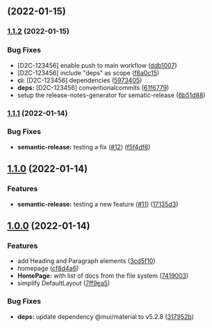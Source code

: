 ## [](https://github.com/lorenzogm/lorenzogm/compare/v1.1.2...v) (2022-01-15)

### [1.1.2](https://github.com/lorenzogm/lorenzogm/compare/v1.1.1...v1.1.2) (2022-01-15)

### Bug Fixes

- [D2C-123456] enable push to main workflow ([ddb1007](https://github.com/lorenzogm/lorenzogm/commit/ddb10075a631b6e283b769b409d91756fe09fb08))
- [D2C-123456] include "deps" as scope ([f8a0c15](https://github.com/lorenzogm/lorenzogm/commit/f8a0c151469a4d5eb76993e7b63fd7329ac15051))
- **ci:** [D2C-123456] dependencies ([5973405](https://github.com/lorenzogm/lorenzogm/commit/597340542fb8df399427c3ed1b7dce08e83e4dd7))
- **deps:** [D2C-123456] conventionalcommits ([61f6779](https://github.com/lorenzogm/lorenzogm/commit/61f677992bc8a2e25403adb2fac1d5ad102254fc))
- setup the release-notes-generator for sematic-release ([6b51d88](https://github.com/lorenzogm/lorenzogm/commit/6b51d887dff26387b233080fb2bdcdce366806d0))

### [1.1.1](https://github.com/lorenzogm/lorenzogm/compare/v1.1.0...v1.1.1) (2022-01-14)

### Bug Fixes

- **semantic-release:** testing a fix ([#12](https://github.com/lorenzogm/lorenzogm/issues/12)) ([f5f4df6](https://github.com/lorenzogm/lorenzogm/commit/f5f4df6242b4f84bf4e5ab1a49f0c6ead5bb31a3))

## [1.1.0](https://github.com/lorenzogm/lorenzogm/compare/v1.0.0...v1.1.0) (2022-01-14)

### Features

- **semantic-release:** testing a new feature ([#11](https://github.com/lorenzogm/lorenzogm/issues/11)) ([17135d3](https://github.com/lorenzogm/lorenzogm/commit/17135d315323bc04fb2c7909526463a6433a0d7b))

## [1.0.0](https://github.com/lorenzogm/lorenzogm/compare/3cd5f10945c984c5bb4ea9820fcf6558f706b4e8...v1.0.0) (2022-01-14)

### Features

- add Heading and Paragraph elements ([3cd5f10](https://github.com/lorenzogm/lorenzogm/commit/3cd5f10945c984c5bb4ea9820fcf6558f706b4e8))
- homepage ([cf8d4a6](https://github.com/lorenzogm/lorenzogm/commit/cf8d4a695e2d130424db797618a6a0c770ed7bba))
- **HomePage:** with list of docs from the file system ([7419003](https://github.com/lorenzogm/lorenzogm/commit/7419003fabd0dd46d09f9783d8d3c693324f1902))
- simplify DefaultLayout ([7ff9ea5](https://github.com/lorenzogm/lorenzogm/commit/7ff9ea560b2177b02ba318c19d336f9e5e580b08))

### Bug Fixes

- **deps:** update dependency @mui/material to v5.2.8 ([317952b](https://github.com/lorenzogm/lorenzogm/commit/317952b113f1179102d128f79ca34f8e828f7719))
